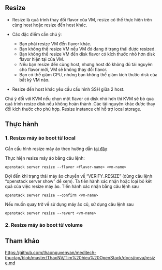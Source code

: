 ## Resize

* Resize là quá trình thay đổi flavor của VM, resize có thể thực hiện trên cùng host hoặc resize đến host khác.
* Các đặc điểm cần chú ý:

	* Bạn phải resize VM đến flavor khác.
	* Bạn không thể resize VM nếu VM đó đang ở trạng thái được resized.
	* Bạn không thể resize VM đến disk flavor có kích thước nhỏ hơn disk flavor hiện tại của VM.
	* Nếu bạn resize đến cùng host, nhưng host đó không đủ tài nguyên cho flavor mới, VM sẽ không thay đổi flavor.
	* Bạn có thể giảm CPU, nhưng bạn không thể giảm kích thước disk của bất kỳ VM nào.

* Resize đến host khác yêu cầu cấu hình SSH giữa 2 host.

Chú ý đối với KVM nếu chọn một flavor có disk nhỏ hơn thì KVM sẽ bỏ qua quá trình resize disk nếu không hoàn thành .Các tài nguyên khác được thay đổi kích thước cho phù hợp. Resize instance chỉ hỗ trợ local storage.

## Thực hành

### 1. Resize máy ảo boot từ local

Cần cấu hình resize máy ảo theo hướng dẫn [tại đây](https://github.com/trangnth/Timhieu_Openstack/blob/master/Doc/03.%20Nova/9.%20migration.md)

Thực hiện resize máy ảo bằng câu lệnh:

	openstack server resize --flavor <flavor-name> <vm-name>

Đợi đến khi trạng thái máy ảo chuyển về “VERIFY_RESIZE” (dùng câu lệnh “openstack server show” để xem). Ta tiến hành xác nhận hoặc loại bỏ kết quả của việc resize máy ảo. Tiến hành xác nhận bằng câu lệnh sau

	openstack server resize --confirm <vm-name>

Nếu muốn quay trở về sử dụng máy ảo cũ, sử dụng câu lệnh sau

	openstack server resize --revert <vm-name>


### 2. Resize máy ảo boot từ volume




## Tham khảo

https://github.com/thaonguyenvan/meditech-thuctap/blob/master/ThaoNV/Tim%20hieu%20OpenStack/docs/nova/resize.md

